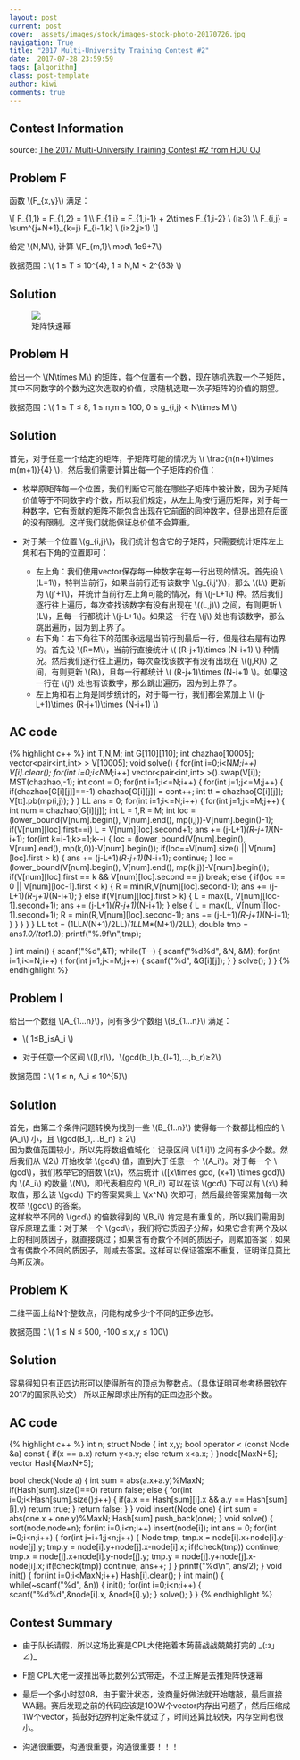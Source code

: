 ```yaml
---
layout: post
current: post
cover:  assets/images/stock/images-stock-photo-20170726.jpg
navigation: True
title: "2017 Multi-University Training Contest #2"
date:  2017-07-28 23:59:59
tags: [algorithm]
class: post-template
author: kiwi
comments: true
---
```


## Contest Information

source: [The 2017 Multi-University Training Contest #2 from HDU OJ](http://acm.hdu.edu.cn/search.php?field=problem&key=2017+Multi-University+Training+Contest+-+Team+2&source=1&searchmode=source)

## Problem F

函数 \\(F\_{x,y}\\) 满足： <br>

\\[
F\_{1,1} = F\_{1,2} = 1 \\\\ 
F\_{1,i} = F\_{1,i-1} + 2\\times F\_{1,i-2} \\  (i≥3) \\\\ 
F_{i,j} = \sum^{j+N+1}\_{k=j} F\_{i-1,k} \\  (i≥2,j≥1)
\\]

给定 \\(N,M\\), 计算 \\(F_{m,1}\\ mod\\ 1e9+7\\) <br>

数据范围：\\( 1 ≤ T ≤ 10^{4}, 1 ≤ N,M < 2^{63} \\) <br>

## Solution 

<figure>
	<a href="https://akirakiwi.github.io/assets/img/picture/2017MUT2.jpg"><img src="https://akirakiwi.github.io/assets/img/picture/2017MUT2.jpg"></a>
	<figcaption>
		矩阵快速幂
	</figcaption>
</figure>


## Problem H

给出一个 \\(N\\times M\\) 的矩阵，每个位置有一个数，现在随机选取一个子矩阵，其中不同数字的个数为这次选取的价值，求随机选取一次子矩阵的价值的期望。 <br>

数据范围：\\( 1 ≤ T ≤ 8, 1 ≤ n,m ≤ 100, 0 ≤ g\_{i,j} < N\\times M  \\) <br>

## Solution 

首先，对于任意一个给定的矩阵，子矩阵可能的情况为 \\( \\frac{n(n+1)\\times m(m+1)}{4} \\)，然后我们需要计算出每一个子矩阵的价值：<br>

* 枚举原矩阵每一个位置，我们判断它可能在哪些子矩阵中被计数，因为子矩阵价值等于不同数字的个数，所以我们规定，从左上角按行遍历矩阵，对于每一种数字，它有贡献的矩阵不能包含出现在它前面的同种数字，但是出现在后面的没有限制。这样我们就能保证总价值不会算重。

* 对于某一个位置 \\(g\_{i,j}\\)，我们统计包含它的子矩阵，只需要统计矩阵左上角和右下角的位置即可：
  * 左上角：我们使用vector保存每一种数字在每一行出现的情况。首先设 \\(L=1\\)，特判当前行，如果当前行还有该数字 \\(g\_{i,j'}\\)，那么 \\(L\\) 更新为 \\(j'+1\\)，并统计当前行左上角可能的情况，有 \\(j-L+1\\) 种。然后我们逐行往上遍历，每次查找该数字有没有出现在 \\((L,j)\\) 之间，有则更新 \\(L\\)，且每一行都统计 \\(j-L+1\\)。如果这一行在 \\(j\\) 处也有该数字，那么跳出遍历，因为到上界了。
  * 右下角：右下角往下的范围永远是当前行到最后一行，但是往右是有边界的。首先设 \\(R=M\\)，当前行直接统计 \\( (R-j+1)\\times (N-i+1) \\) 种情况。然后我们逐行往上遍历，每次查找该数字有没有出现在 \\((j,R)\\) 之间，有则更新 \\(R\\)，且每一行都统计 \\( (R-j+1)\\times (N-i+1) \\)。如果这一行在 \\(j\\) 处也有该数字，那么跳出遍历，因为到上界了。
  * 左上角和右上角是同步统计的，对于每一行，我们都会累加上 \\( (j-L+1)\\times (R-j+1)\\times (N-i+1) \\)

## AC code
{% highlight c++ %}
int T,N,M;
int G[110][110];
int chazhao[10005];
vector<pair<int,int> > V[10005];
void solve()
{
    for(int i=0;i<N*M;i++) V[i].clear();
    for(int i=0;i<N*M;i++) vector<pair<int,int> >().swap(V[i]);
    MST(chazhao,-1);
    int cont = 0;
    for(int i=1;i<=N;i++)
    {
        for(int j=1;j<=M;j++)
        {
            if(chazhao[G[i][j]]==-1) chazhao[G[i][j]] = cont++;
            int tt = chazhao[G[i][j]];
            V[tt].pb(mp(i,j));
        }
    }
    LL ans = 0;
    for(int i=1;i<=N;i++)
    {
        for(int j=1;j<=M;j++)
        {
            int num = chazhao[G[i][j]];
            int L = 1,R = M;
            int loc = (lower_bound(V[num].begin(), V[num].end(), mp(i,j))-V[num].begin()-1);
            if(V[num][loc].first==i) L = V[num][loc].second+1;
            ans += (j-L+1)*(R-j+1)*(N-i+1);
            for(int k=i-1;k>=1;k--)
            {
                loc = (lower_bound(V[num].begin(), V[num].end(), mp(k,0))-V[num].begin());
                if(loc==V[num].size() || V[num][loc].first > k)
                {
                    ans += (j-L+1)*(R-j+1)*(N-i+1);
                    continue;
                }
                loc = (lower_bound(V[num].begin(), V[num].end(), mp(k,j))-V[num].begin());
                if(V[num][loc].first == k && V[num][loc].second == j) break;
                else 
                {
                    if(loc == 0 || V[num][loc-1].first < k)
                    {
                        R = min(R,V[num][loc].second-1);
                        ans += (j-L+1)*(R-j+1)*(N-i+1);
                    }
                    else if(V[num][loc].first > k)
                    {
                        L = max(L, V[num][loc-1].second+1);
                        ans += (j-L+1)*(R-j+1)*(N-i+1);
                    }
                    else
                    {
                        L = max(L, V[num][loc-1].second+1);
                        R = min(R,V[num][loc].second-1);
                        ans += (j-L+1)*(R-j+1)*(N-i+1);
                    }
                }
            }
        }
    }
    LL tot = (1LL*N*(N+1)/2LL)*(1LL*M*(M+1)/2LL);
    double tmp =  ans*1.0/(tot*1.0);
    printf("%.9f\n",tmp);
    
}
int main()
{
    scanf("%d",&T);
    while(T--)
    {
        scanf("%d%d", &N, &M);
        for(int i=1;i<=N;i++)
        {
            for(int j=1;j<=M;j++)
            {
                scanf("%d", &G[i][j]);
            }
        }
        solve();
    }
}
{% endhighlight %}


## Problem I

给出一个数组 \\(A\_{1...n}\\)，问有多少个数组 \\(B\_{1...n}\\) 满足：<br>

* \\( 1≤B\_i≤A\_i \\)

* 对于任意一个区间 \\([l,r]\\)，\\(gcd(b\_l,b\_{l+1},...,b\_r)≥2\\)

数据范围：\\( 1 ≤ n, A\_i ≤ 10^{5}\\) <br>


## Solution

首先，由第二个条件问题转换为找到一些 \\(B_{1..n}\\) 使得每一个数都比相应的 \\(A\_i\\) 小，且 \\(gcd(B\_1,...B\_n) ≥ 2\\) <br>
因为数值范围较小，所以先将数组值域化：记录区间 \\([1,i]\\) 之间有多少个数。然后我们从 \\(2\\) 开始枚举 \\(gcd\\) 值，直到大于任意一个 \\(A_i\\)。对于每一个 \\(gcd\\)，我们枚举它的倍数 \\(x\\)，然后统计 \\([x\\times gcd, (x+1) \\times gcd)\\) 内 \\(A\_i\\) 的数量 \\(N\\)，即代表相应的 \\(B\_i\\) 可以在该 \\(gcd\\) 下可以有 \\(x\\) 种取值，那么该 \\(gcd\\) 下的答案累乘上 \\(x^N\\) 次即可，然后最终答案累加每一次枚举 \\(gcd\\) 的答案。<br>
这样枚举不同的 \\(gcd\\) 的倍数得到的 \\(B\_i\\) 肯定是有重复的，所以我们需用到容斥原理去重：对于某一个 \\(gcd\\)，我们将它质因子分解，如果它含有两个及以上的相同质因子，就直接跳过；如果含有奇数个不同的质因子，则累加答案；如果含有偶数个不同的质因子，则减去答案。这样可以保证答案不重复，证明详见莫比乌斯反演。 <br>


## Problem K

二维平面上给N个整数点，问能构成多少个不同的正多边形。<br>


数据范围：\\( 1 ≤ N ≤ 500, -100 ≤ x,y ≤ 100\\) <br>

## Solution

容易得知只有正四边形可以使得所有的顶点为整数点。（具体证明可参考杨景钦在2017的国家队论文） 所以正解即求出所有的正四边形个数。 <br>

## AC code

{% highlight c++ %}
int n;
struct Node
{
    int x,y;
    bool operator < (const Node &a) const
    {
        if(x == a.x) return y<a.y;
        else return x<a.x;
    }
}node[MaxN+5];
vector<Node> Hash[MaxN+5];

bool check(Node a)
{
    int sum = abs(a.x+a.y)%MaxN;
    if(Hash[sum].size()==0) return false;
    else
    {
        for(int i=0;i<Hash[sum].size();i++)
        {
            if(a.x == Hash[sum][i].x && a.y == Hash[sum][i].y) return true;
        }
        return false;
    }
}
void insert(Node one)
{
    int sum = abs(one.x + one.y)%MaxN;
    Hash[sum].push_back(one);
}
void solve()
{
    sort(node,node+n);
    for(int i=0;i<n;i++) insert(node[i]);
    int ans = 0;
    for(int i=0;i<n;i++)
    {
        for(int j=i+1;j<n;j++)
        { 
            Node tmp;
            tmp.x = node[i].x+node[i].y-node[j].y;
            tmp.y = node[i].y+node[j].x-node[i].x;
            if(!check(tmp)) continue;
            tmp.x = node[j].x+node[i].y-node[j].y;
            tmp.y = node[j].y+node[j].x-node[i].x;
            if(!check(tmp)) continue;
            ans++;
        }
    }
    printf("%d\n", ans/2);
}
void init()
{
    for(int i=0;i<MaxN;i++) Hash[i].clear();
}
int main()
{
    while(~scanf("%d", &n))
    {
        init();
        for(int i=0;i<n;i++)
        {
            scanf("%d%d",&node[i].x, &node[i].y);
        }
        solve();
    }
}
{% endhighlight %}


## Contest Summary

* 由于队长请假，所以这场比赛是CPL大佬拖着本蒟蒻战战兢兢打完的 \_(:з」∠)\_ 

* F题 CPL大佬一波推出等比数列公式带走，不过正解是去推矩阵快速幂

* 最后一个多小时怼08，由于蜜汁状态，没商量好做法就开始瞎敲，最后直接WA翻。赛后发现之前的代码应该是100W个vector内存出问题了，然后压缩成1W个vector，捣鼓好边界判定条件就过了，时间还算比较快，内存空间也很小。

* 沟通很重要，沟通很重要，沟通很重要！！！